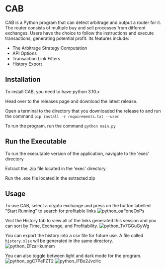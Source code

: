 # CAB

CAB is a Python program that can detect arbitrage and output a router for it. The router consists of multiple buy and sell processes from different exchanges. Users have the choice to follow the instructions and execute transactions, generating potential profit. Its features include:
- The Arbitrage Strategy Computation
- API Options
- Transaction Link Filters
- History Export

## Installation
To install CAB, you need to have python 3.10.x

Head over to the releases page and download the latest release.

Open a terminal to the directory that you downloaded the release to and run the command `pip install -r requirements.txt --user`

To run the program, run the command `python main.py`

## Run the Executable
To run the executable version of the application, navigate to the 'exec' directory

Extract the .zip file located in the 'exec' directory

Run the .exe file located in the extracted zip

## Usage

To use CAB, select a crypto exchange and press on the button labelled "Start Running" to search for profitable links
![python_oaFoneOxPs](https://user-images.githubusercontent.com/65922029/181112508-07bb0277-1422-4e6a-acbb-d2bcb3f14d77.png)


Visit the History tab to view all of the links generated this session and you can sort by Time, Exchange, and Profitability.
![python_Tv7GGuGyWg](https://user-images.githubusercontent.com/65922029/181112612-49d41509-a480-40d4-b22c-41d3da649f05.png)


You can export the history into a csv file for future use. A file called `history.xlsx` wll be generated in the same directory.
![python_EFzaHkumem](https://user-images.githubusercontent.com/65922029/181112637-de5f3822-d640-4501-b7d5-758d2b4ff536.png)


You can also toggle between light and dark mode for the program.
![python_pgC7PeFZT2](https://user-images.githubusercontent.com/65922029/181112821-b2d59de7-ab62-45d1-b968-c427ae2af2b2.png)
![python_IFBo2JvcHc](https://user-images.githubusercontent.com/65922029/181112843-804890fd-ea02-442e-8fea-aa25a14127ef.png)
